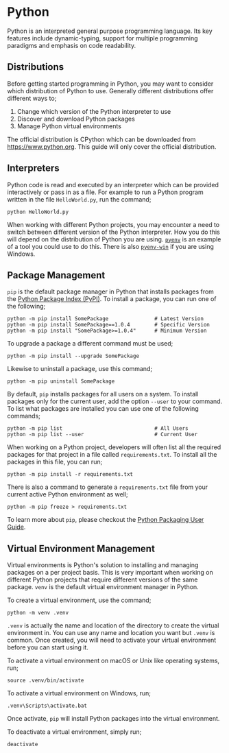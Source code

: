 # Python

Python is an interpreted general purpose programming language. Its key features include dynamic-typing, support for multiple programming paradigms and emphasis on code readability.

## Distributions

Before getting started programming in Python, you may want to consider which distribution of Python to use. Generally different distributions offer different ways to;

1. Change which version of the Python interpreter to use
2. Discover and download Python packages
3. Manage Python virtual environments

The official distribution is CPython which can be downloaded from <https://www.python.org>. This guide will only cover the official distribution.

## Interpreters

Python code is read and executed by an interpreter which can be provided interactively or pass in as a file. For example to run a Python program written in the file `HelloWorld.py`, run the command;

    python HelloWorld.py

When working with different Python projects, you may encounter a need to switch between different version of the Python interpreter. How you do this will depend on the distribution of Python you are using. [`pyenv`](https://github.com/pyenv/pyenv) is an example of a tool you could use to do this. There is also [`pyenv-win`](https://github.com/pyenv-win/pyenv-win) if you are using Windows.

## Package Management

`pip` is the default package manager in Python that installs packages from the [Python Package Index (PyPI)](https://pypi.org). To install a package, you can run one of the following;

    python -m pip install SomePackage               # Latest Version
    python -m pip install SomePackage==1.0.4        # Specific Version
    python -m pip install "SomePackage>=1.0.4"      # Minimum Version

To upgrade a package a different command must be used;

    python -m pip install --upgrade SomePackage

Likewise to uninstall a package, use this command;

    python -m pip uninstall SomePackage

By default, `pip` installs packages for all users on a system. To install packages only for the current user, add the option `--user` to your command. To list what packages are installed you can use one of the following commands;

    python -m pip list                              # All Users
    python -m pip list --user                       # Current User

When working on a Python project, developers will often list all the required packages for that project in a file called `requirements.txt`. To install all the packages in this file, you can run;

    python -m pip install -r requirements.txt

There is also a command to generate a `requirements.txt` file from your current active Python environment as well;

    python -m pip freeze > requirements.txt

To learn more about `pip`, please checkout the [Python Packaging User Guide](https://packaging.python.org).

## Virtual Environment Management

Virtual environments is Python's solution to installing and managing packages on a per project basis. This is very important when working on different Python projects that require different versions of the same package. `venv` is the default virtual environment manager in Python.

To create a virtual environment, use the command;

    python -m venv .venv

`.venv` is actually the name and location of the directory to create the virtual environment in. You can use any name and location you want but `.venv` is common. Once created, you will need to activate your virtual environment before you can start using it.

To activate a virtual environment on macOS or Unix like operating systems, run;

    source .venv/bin/activate

To activate a virtual environment on Windows, run;

    .venv\Scripts\activate.bat

Once activate, `pip` will install Python packages into the virtual environment.

To deactivate a virtual environment, simply run;

    deactivate
